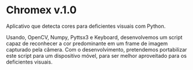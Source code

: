 # Chromex v.1.0
Aplicativo que detecta cores para deficientes visuais com Python.

Usando, OpenCV, Numpy, Pyttsx3 e Keyboard, desenvolvemos um script capaz de reconhecer a cor predominante em um frame de imagem capturado pela câmera.
Com o desenvolvimento, pretendemos portabilizar este script para um dispositivo móvel, para ser melhor aproveitado para os deficientes visuais.
